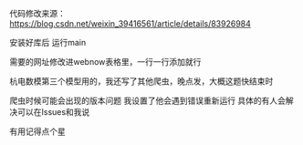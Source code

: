 代码修改来源：https://blog.csdn.net/weixin_39416561/article/details/83926984

安装好库后 运行main

需要的网址修改进webnow表格里，一行一行添加就行

杭电数模第三个模型用的，我还写了其他爬虫，晚点发，大概这题快结束时

爬虫时候可能会出现的版本问题 我设置了他会遇到错误重新运行 具体的有人会解决可以在Issues和我说

有用记得点个星


